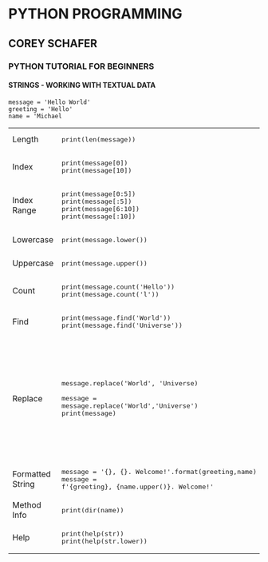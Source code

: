 # PYTHON PROGRAMMING
## COREY SCHAFER
### PYTHON TUTORIAL FOR BEGINNERS
#### STRINGS - WORKING WITH TEXTUAL DATA

`message = 'Hello World'`<br>
`greeting = 'Hello'`<br>
`name = 'Michael`

| | | |
|-|-|-|
| Length | <pre>print(len(message))</pre> |
| Index | <pre>print(message[0])<br>print(message[10])</pre> |
| Index Range | <pre>print(message[0:5])<br>print(message[:5])<br>print(message[6:10])<br>print(message[:10])</pre> |
| Lowercase | <pre>print(message.lower())</pre> |
| Uppercase | <pre>print(message.upper())</pre> |
| Count | <pre>print(message.count('Hello'))<br>print(message.count('l'))</pre> |
| Find | <pre>print(message.find('World'))<br>print(message.find('Universe'))</pre> |
| Replace | <pre>message.replace('World', 'Universe)<br><br>message = message.replace('World','Universe')<br>print(message) | It is returning a new string with values replaced. Hence we need to set a new variable to get the returned string with those replacements. |
| Formatted String | <pre>message = '{}, {}. Welcome!'.format(greeting,name)<br>message = f'{greeting}, {name.upper()}. Welcome!'</pre> |
| Method Info | <pre>print(dir(name))</pre> |
| Help | <pre>print(help(str))<br>print(help(str.lower))</pre> |